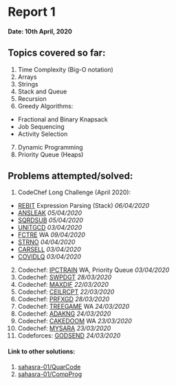 # Report 1
#### Date: 10th April, 2020

## Topics covered so far:
1. Time Complexity (Big-O notation)
2. Arrays
3. Strings
4. Stack and Queue
5. Recursion
6. Greedy Algorithms:
- Fractional and Binary Knapsack
- Job Sequencing
- Activity Selection
7. Dynamic Programming
8. Priority Queue (Heaps)

## Problems attempted/solved:
1. CodeChef Long Challenge (April 2020):
- [REBIT](https://www.codechef.com/viewsolution/31283022) Expression Parsing (Stack)	*06/04/2020*
- [ANSLEAK](https://www.codechef.com/viewsolution/31219502)		*05/04/2020*
- [SQRDSUB](https://www.codechef.com/viewsolution/31186439)		*05/04/2020*
- [UNITGCD](https://www.codechef.com/viewsolution/31069617)		*03/04/2020*
- [FCTRE](https://www.codechef.com/submit/complete/31547631) WA	*09/04/2020*
- [STRNO](https://www.codechef.com/viewsolution/31104723)		*04/04/2020*
- [CARSELL](https://www.codechef.com/viewsolution/31018191)		*03/04/2020*
- [COVIDLQ](https://www.codechef.com/viewsolution/31019999)		*03/04/2020*
2. Codechef: [IPCTRAIN](https://www.codechef.com/viewsolution/31045311) WA, Priority Queue	*03/04/2020*
3. Codechef: [SWPDGT](https://www.codechef.com/viewsolution/30825022)		*28/03/2020*
4. Codechef: [MAXDIF](https://www.codechef.com/viewsolution/30626674)		*22/03/2020*
5. Codechef: [CEILRCPT](https://www.codechef.com/viewsolution/30623705)		*22/03/2020*
6. Codechef: [PRFXGD](https://www.codechef.com/viewsolution/30815934)		*28/03/2020*
7. Codechef: [TREEGAME](https://www.codechef.com/viewsolution/30709220) WA	*24/03/2020*
8. Codechef: [ADAKNG](https://www.codechef.com/viewsolution/30702597)		*24/03/2020*
9. Codechef: [CAKEDOOM](https://www.codechef.com/viewsolution/30684094) WA	*23/03/2020*
10. Codechef: [MYSARA](https://www.codechef.com/viewsolution/30678954)		*23/03/2020*
11. Codeforces: [GODSEND](https://codeforces.com/contest/841/submission/74162828)	*24/03/2020*
 

#### Link to other solutions: 
1. [sahasra-01/QuarCode](https://github.com/sahasra-01/QuarCode)
2. [sahasra-01/CompProg](https://github.com/sahasra-01/CompProg)
